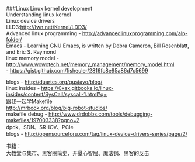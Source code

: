 ###Linux
Linux kernel development  
Understanding linux kernel  
Linux device drivers  
LLD3:http://lwn.net/Kernel/LDD3/  
Advanced linux programming - http://advancedlinuxprogramming.com/alp-folder/       
Emacs - Learning GNU Emacs, is written by Debra Cameron, Bill Rosenblatt, and Eric S. Raymond    
linux memory model - http://www.wowotech.net/memory_management/memory_model.html  
                   - https://gist.github.com/fisheuler/2816fc8e95a86d7c5699  

blogs - http://duartes.org/gustavo/blog/  
linux insides - https://0xax.gitbooks.io/linux-insides/content/SysCall/syscall-1.html?q=         
跟我一起学Makefile   
http://mrbook.org/blog/big-robot-studios/     
makefile debug - http://www.drdobbs.com/tools/debugging-makefiles/197003338?pgno=2      
dpdk、SDN、SR-IOV、PCIe    
blogs - http://opensourceforu.com/tag/linux-device-drivers-series/page/2/     

书籍：    
大教堂与集市、黑客圈简史、开垦心智层、魔法锅、黑客的反击
